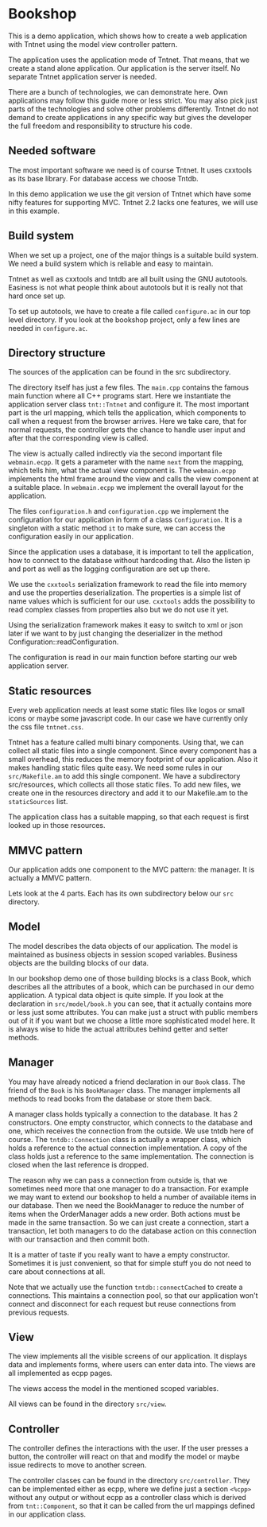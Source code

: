 Bookshop
========

This is a demo application, which shows how to create a web application with
Tntnet using the model view controller pattern.

The application uses the application mode of Tntnet. That means, that we create
a stand alone application. Our application is the server itself. No separate
Tntnet application server is needed.

There are a bunch of technologies, we can demonstrate here. Own applications may
follow this guide more or less strict. You may also pick just parts of the
technologies and solve other problems differently. Tntnet do not demand to
create applications in any specific way but gives the developer the full freedom
and responsibility to structure his code.

Needed software
---------------

The most important software we need is of course Tntnet. It uses cxxtools as its
base library. For database access we choose Tntdb.

In this demo application we use the git version of Tntnet which have some nifty
features for supporting MVC. Tntnet 2.2 lacks one features, we will use in this
example.

Build system
------------

When we set up a project, one of the major things is a suitable build system. We
need a build system which is reliable and easy to maintain.

Tntnet as well as cxxtools and tntdb are all built using the GNU autotools.
Easiness is not what people think about autotools but it is really not that hard
once set up.

To set up autotools, we have to create a file called `configure.ac` in our top
level directory. If you look at the bookshop project, only a few lines are needed
in `configure.ac`.

Directory structure
-------------------

The sources of the application can be found in the src subdirectory.

The directory itself has just a few files. The `main.cpp` contains the famous
main function where all C++ programs start. Here we instantiate the application
server class `tnt::Tntnet` and configure it. The most important part is the url
mapping, which tells the application, which components to call when a request
from the browser arrives. Here we take care, that for normal requests, the
controller gets the chance to handle user input and after that the corresponding
view is called.

The view is actually called indirectly via the second important file
`webmain.ecpp`. It gets a parameter with the name `next` from the mapping, which
tells him, what the actual view component is. The `webmain.ecpp` implements the
html frame around the view and calls the view component at a suitable place. In
`webmain.ecpp` we implement the overall layout for the application.

The files `configuration.h` and `configuration.cpp` we implement the
configuration for our application in form of a class `Configuration`. It is a
singleton with a static method `it` to make sure, we can access the
configuration easily in our application.

Since the application uses a database, it is important to tell the application,
how to connect to the database without hardcoding that. Also the listen ip and
port as well as the logging configuration are set up there.

We use the `cxxtools` serialization framework to read the file into memory and
use the properties deserialization. The properties is a simple list of name
values which is sufficient for our use. `cxxtools` adds the possibility to read
complex classes from properties also but we do not use it yet.

Using the serialization framework makes it easy to switch to xml or json later
if we want to by just changing the deserializer in the method
Configuration::readConfiguration.

The configuration is read in our main function before starting our web
application server.

Static resources
----------------

Every web application needs at least some static files like logos or small
icons or maybe some javascript code. In our case we have currently only the css
file `tntnet.css`.

Tntnet has a feature called multi binary components. Using that, we can collect
all static files into a single component. Since every component has a small
overhead, this reduces the memory footprint of our application. Also it makes
handling static files quite easy. We need some rules in our `src/Makefile.am` to
add this single component. We have a subdirectory src/resources, which collects
all those static files. To add new files, we create one in the resources
directory and add it to our Makefile.am to the `staticSources` list.

The application class has a suitable mapping, so that each request is first
looked up in those resources.

MMVC pattern
------------

Our application adds one component to the MVC pattern: the manager. It is
actually a MMVC pattern.

Lets look at the 4 parts. Each has its own subdirectory below our `src`
directory.

Model
-----

The model describes the data objects of our application. The model is maintained
as business objects in session scoped variables. Business objects are the
building blocks of our data.

In our bookshop demo one of those building blocks is a class Book, which
describes all the attributes of a book, which can be purchased in our demo
application. A typical data object is quite simple. If you look at the
declaration in `src/model/book.h` you can see, that it actually contains more or
less just some attributes. You can make just a struct with public members out of
it if you want but we choose a little more sophisticated model here. It is
always wise to hide the actual attributes behind getter and setter methods.

Manager
-------

You may have already noticed a friend declaration in our `Book` class. The
friend of the `Book` is his `BookManager` class. The manager implements all
methods to read books from the database or store them back.

A manager class holds typically a connection to the database. It has 2
constructors. One empty constructor, which connects to the database and one,
which receives the connection from the outside. We use tntdb here of course. The
`tntdb::Connection` class is actually a wrapper class, which holds a reference
to the actual connection implementation. A copy of the class holds just a
reference to the same implementation. The connection is closed when the last
reference is dropped.

The reason why we can pass a connection from outside is, that we sometimes need
more that one manager to do a transaction. For example we may want to extend our
bookshop to held a number of available items in our database. Then we need the
BookManager to reduce the number of items when the OrderManager adds a new
order. Both actions must be made in the same transaction. So we can just create
a connection, start a transaction, let both managers to do the database action
on this connection with our transaction and then commit both.

It is a matter of taste if you really want to have a empty constructor.
Sometimes it is just convenient, so that for simple stuff you do not need to
care about connections at all.

Note that we actually use the function `tntdb::connectCached` to create a
connections. This maintains a connection pool, so that our application won't
connect and disconnect for each request but reuse connections from previous
requests.

View
----

The view implements all the visible screens of our application. It displays data
and implements forms, where users can enter data into. The views are all
implemented as ecpp pages.

The views access the model in the mentioned scoped variables.

All views can be found in the directory `src/view`.

Controller
----------

The controller defines the interactions with the user. If the user presses a
button, the controller will react on that and modify the model or maybe issue
redirects to move to another screen.

The controller classes can be found in the directory `src/controller`. They can
be implemented either as ecpp, where we define just a section `<%cpp>` without
any output or without ecpp as a controller class which is derived from
`tnt::Component`, so that it can be called from the url mappings defined in our
application class.
